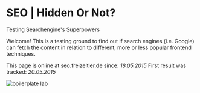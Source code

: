 SEO | Hidden Or Not?
===========
Testing Searchengine's Superpowers

Welcome! This is a testing ground to find out if search engines (i.e. Google) can fetch the content in relation to different, more or less popular frontend techniques.

This page is online at seo.freizeitler.de since: *18.05.2015*
First result was tracked: *20.05.2015*

![boilerplate lab](https://dl.dropboxusercontent.com/u/13322055/stuff/lab-beakers.gif "Boilerplate Lab")